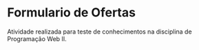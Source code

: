 # Formulario de Ofertas
Atividade realizada para teste de conhecimentos na disciplina de Programação Web II.
